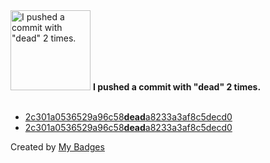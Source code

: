 <img src="https://my-badges.github.io/my-badges/dead-commit.png" alt="I pushed a commit with &quot;dead&quot; 2 times." title="I pushed a commit with &quot;dead&quot; 2 times." width="128">
<strong>I pushed a commit with &quot;dead&quot; 2 times.</strong>
<br><br>

- <a href="https://github.com/diegolima/DebTop/commit/2c301a0536529a96c58deada8233a3af8c5decd0">2c301a0536529a96c58<strong>dead</strong>a8233a3af8c5decd0</a>
- <a href="https://github.com/bggo/DebTop/commit/2c301a0536529a96c58deada8233a3af8c5decd0">2c301a0536529a96c58<strong>dead</strong>a8233a3af8c5decd0</a>


Created by <a href="https://github.com/my-badges/my-badges">My Badges</a>